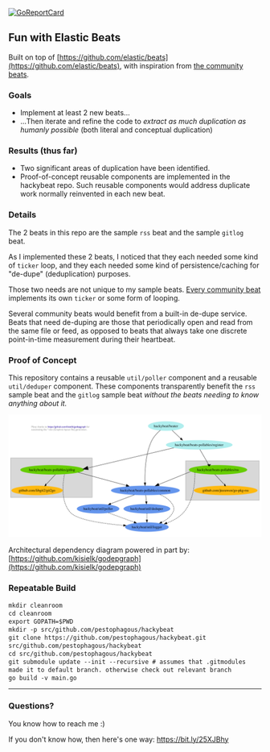[![GoReportCard](https://goreportcard.com/badge/github.com/pestophagous/hackybeat)](https://goreportcard.com/report/github.com/pestophagous/hackybeat)

## Fun with Elastic Beats

Built on top of [https://github.com/elastic/beats](https://github.com/elastic/beats), with inspiration from [the community beats](https://www.elastic.co/guide/en/beats/libbeat/master/community-beats.html).

### Goals

- Implement at least 2 new beats...
- ...Then iterate and refine the code to *extract as much duplication as humanly possible* (both literal and conceptual duplication)

### Results (thus far)

- Two significant areas of duplication have been identified.
- Proof-of-concept reusable components are implemented in the hackybeat repo.  Such reusable components would address duplicate work normally reinvented in each new beat.

### Details

The 2 beats in this repo are the sample `rss` beat and the sample `gitlog` beat.

As I implemented these 2 beats, I noticed that they each needed some kind of `ticker` loop, and they each needed some kind of persistence/caching for "de-dupe" (deduplication) purposes.

Those two needs are not unique to my sample beats. [Every community beat](https://www.elastic.co/guide/en/beats/libbeat/master/community-beats.html) implements its own `ticker` or some form of looping.

Several community beats would benefit from a built-in de-dupe service.  Beats that need de-duping are those that periodically open and read from the same file or feed, as opposed to beats that always take one discrete point-in-time measurement during their heartbeat.

### Proof of Concept

This repository contains a reusable `util/poller` component and a reusable `util/deduper` component.  These components transparently benefit the `rss` sample beat and the `gitlog` sample beat *without the beats needing to know anything about it.*

![architecture diagram](https://raw.githubusercontent.com/pestophagous/hackybeat/master/doc/arch_dep.png)

Architectural dependency diagram powered in part by: [https://github.com/kisielk/godepgraph](https://github.com/kisielk/godepgraph)

### Repeatable Build

```
mkdir cleanroom
cd cleanroom
export GOPATH=$PWD
mkdir -p src/github.com/pestophagous/hackybeat
git clone https://github.com/pestophagous/hackybeat.git src/github.com/pestophagous/hackybeat
cd src/github.com/pestophagous/hackybeat
git submodule update --init --recursive # assumes that .gitmodules made it to default branch. otherwise check out relevant branch
go build -v main.go
```

----------

### Questions?

You know how to reach me :)

If you don't know how, then here's one way: https://bit.ly/25XJBhy
